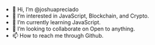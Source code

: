 - 👋 Hi, I’m @joshuapreciado
- 👀 I’m interested in JavaScript, Blockchain, and Crypto.
- 🌱 I’m currently learning JavaScript.
- 💞️ I’m looking to collaborate on Open to anything.
- 📫 How to reach me through Github.


